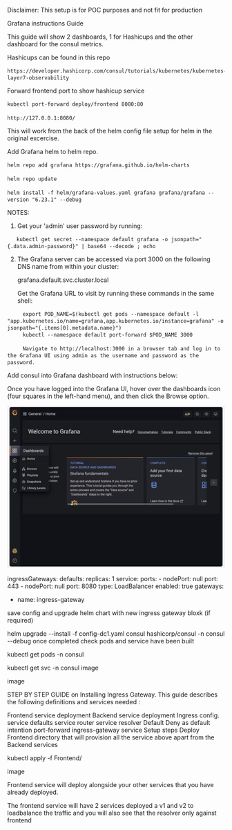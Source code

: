 Disclaimer: This setup is for POC purposes and not fit for production

Grafana instructions Guide

This guide will show 2 dashboards, 1 for Hashicups and the other dashboard for the consul metrics.

Hashicups can be found in this repo

```
https://developer.hashicorp.com/consul/tutorials/kubernetes/kubernetes-layer7-observability

```
Forward frontend port to show hashicup service

```
kubectl port-forward deploy/frontend 8080:80

http://127.0.0.1:8080/
```


This will work from the back of the helm config file setup for helm in the original excercise.

Add Grafana helm to helm repo.

```
helm repo add grafana https://grafana.github.io/helm-charts

helm repo update

helm install -f helm/grafana-values.yaml grafana grafana/grafana --version "6.23.1" --debug
```

NOTES:
1. Get your 'admin' user password by running:
```
   kubectl get secret --namespace default grafana -o jsonpath="{.data.admin-password}" | base64 --decode ; echo
```
2. The Grafana server can be accessed via port 3000 on the following DNS name from within your cluster:

   grafana.default.svc.cluster.local

   Get the Grafana URL to visit by running these commands in the same shell:
```
     export POD_NAME=$(kubectl get pods --namespace default -l "app.kubernetes.io/name=grafana,app.kubernetes.io/instance=grafana" -o jsonpath="{.items[0].metadata.name}")
     kubectl --namespace default port-forward $POD_NAME 3000

     Navigate to http://localhost:3000 in a browser tab and log in to the Grafana UI using admin as the username and password as the password.

```



Add consul into Grafana dashboard with instructions below:

Once you have logged into the Grafana UI, hover over the dashboards icon (four squares in the left-hand menu), and then click the Browse option.

![Alt text](image-1.png)



ingressGateways:
  defaults:
    replicas: 1
    service:
      ports:
      - nodePort: null
        port: 443
      - nodePort: null
        port: 8080
      type: LoadBalancer
  enabled: true
  gateways:
  - name: ingress-gateway

save config and upgrade helm chart with new ingress gateway bloxk (if required)

helm upgrade --install -f config-dc1.yaml consul hashicorp/consul -n consul --debug 
once completed check pods and service have been built

kubectl get pods -n consul

kubectl get svc -n consul
image

image

STEP BY STEP GUIDE on Installing Ingress Gateway.
This guide describes the following definitions and services needed :

Frontend service deployment
Backend service deployment
Ingress config.
service defaults
service router
service resolver
Default Deny as default
intention
port-forward ingress-gateway service
Setup steps
Deploy Frontend directory that will provision all the service above apart from the Backend services

kubectl apply -f Frontend/

image

Frontend service will deploy alongside your other services that you have already deployed.

The frontend service will have 2 services deployed a v1 and v2 to loadbalance the traffic and you will also see that the resolver only against frontend